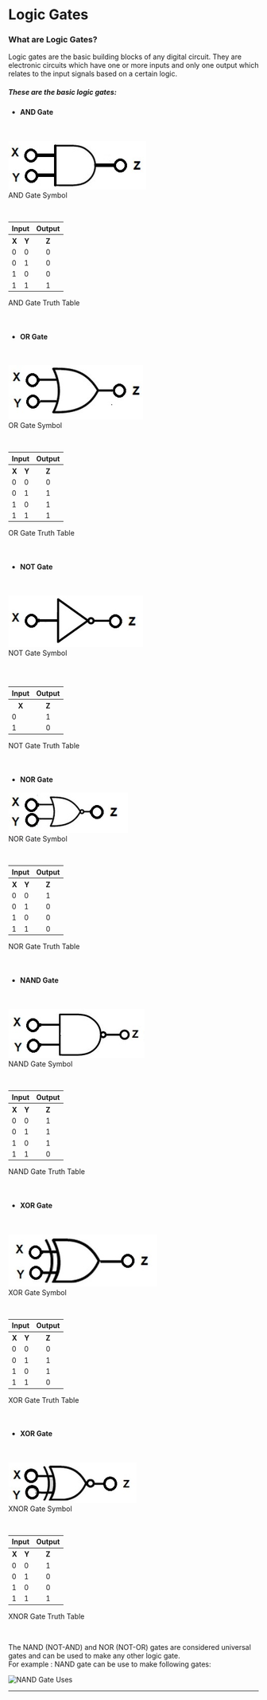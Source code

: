 



# Logic Gates
   <h3>What are Logic Gates?</h3>
   Logic gates are the basic building blocks of any digital circuit. They are electronic circuits which have one or more inputs and only one output which relates to the input signals based on a certain logic.

  ##### These are the basic logic gates:<br>
  <h4>  

  * AND Gate
  </h4> <br>
<p >
  <a href ="https://www.electronicshub.org/digital-logic-and-gate/"><img src= "/images/and.jpg" alt ="AND Gate Symbol"></a><br> AND Gate Symbol
 </p><br>
 <div class="box">
 <table  >
    <tr>
      <th colspan ="2"> Input</th>
      <th> Output</th>
    </tr>
    <tr>
      <th>X</th>
      <th>Y</th>
      <th>Z</th>
    </tr>
    <tr>
      <td>0</td>
      <td>0</td>
      <td align="center">0</td>
    </tr>
    <tr>
      <td>0</td>
      <td>1</td>
      <td align="center">0</td>
    </tr>
    <tr>
      <td>1</td>
      <td>0</td>
      <td align="center">0</td>
    </tr>
    <tr>
      <td>1</td>
      <td>1</td>
      <td align="center">1</td>
    </tr>
  </table>
 </div>
  <p align = "left">AND Gate Truth Table</p><br>

  <h4>  

  * OR Gate
  </h4> <br>
  <p align = "left">
  <a href ="https://www.electronicshub.org/digital-logic-or-gate/"><img src= "/images/or.jpg" alt ="OR Gate Symbol"></a><br> OR Gate Symbol
 </p><br>
 <table align = "left" class="box">
    <tr>
      <th colspan ="2"> Input</th>
      <th> Output</th>
    </tr>
    <tr>
      <th>X</th>
      <th>Y</th>
      <th>Z</th>
    </tr>
    <tr>
      <td>0</td>
      <td>0</td>
      <td align="center">0</td>
    </tr>
    <tr>
      <td>0</td>
      <td>1</td>
      <td align="center">1</td>
    </tr>
    <tr>
      <td>1</td>
      <td>0</td>
      <td align="center">1</td>
    </tr>
    <tr>
      <td>1</td>
      <td>1</td>
      <td align="center">1</td>
    </tr>
  </table>
  <p align = "left">OR Gate Truth Table</p><br>

  <h4>  

  * NOT Gate
  </h4> <br>
   <p align = "left">
  <a href ="https://www.electronicshub.org/digital-logic-not-gate/"><img src= "/images/not.jpg" alt ="NOT Gate Symbol"></a><br> NOT Gate Symbol
 </p><br>

 <p align = "left">
  <table align = "left" class="box">
    <tr>
      <th colspan ="1"> Input</th>
      <th> Output</th>
    </tr>
    <tr>
      <th>X</th>
      <!-- <th>Y</th> -->
      <th>Z</th>
    </tr>
    <tr>
      <td align = "left">0</td>
      <!-- <td>0</td> -->
      <td align="center">1</td>
    </tr>
    <tr>
      <td align = "left">1</td>
      <!-- <td>1</td> -->
      <td align="center">0</td>
    </tr>
  </table>
  </p>

  <p align = "left">NOT Gate Truth Table</p><br>

  <h4>  

  * NOR Gate
  </h4> 

  <p align = "left">
    <img src= "/images/nor.jpg" alt ="NOR Gate Symbol"> <br> NOR Gate Symbol
 </p><br>

 <table class = "box">
    <tr>
      <th colspan ="2"> Input</th>
      <th> Output</th>
    </tr>
    <tr>
      <th>X</th>
      <th>Y</th>
      <th>Z</th>
    </tr>
    <tr>
      <td>0</td>
      <td>0</td>
      <td align="center">1</td>
    </tr>
    <tr>
      <td>0</td>
      <td>1</td>
      <td align="center">0</td>
    </tr>
    <tr>
      <td>1</td>
      <td>0</td>
      <td align="center">0</td>
    </tr>
    <tr>
      <td>1</td>
      <td>1</td>
      <td align="center">0</td>
    </tr>
  </table>
  <p align = "left">NOR Gate Truth Table</p><br>

  <h4>  

  * NAND Gate
  </h4> <br>
  <p align = "left">
  <a href ="https://www.electronicshub.org/universal-gates-nand-gate/"><img src= "/images/nand.jpg" alt ="NAND Gate Symbol"></a><br> NAND Gate Symbol
 </p><br>
 <table align = "left" class="box">
    <tr>
      <th colspan ="2"> Input</th>
      <th> Output</th>
    </tr>
    <tr>
      <th>X</th>
      <th>Y</th>
      <th>Z</th>
    </tr>
    <tr>
      <td>0</td>
      <td>0</td>
      <td align="center">1</td>
    </tr>
    <tr>
      <td>0</td>
      <td>1</td>
      <td align="center">1</td>
    </tr>
    <tr>
      <td>1</td>
      <td>0</td>
      <td align="center">1</td>
    </tr>
    <tr>
      <td>1</td>
      <td>1</td>
      <td align="center">0</td>
    </tr>
  </table>
  <p align = "left">NAND Gate Truth Table</p><br>
<h4>  

  * XOR Gate
  </h4> <br>
  <p align = "left" >
  <a href ="https://www.electronicshub.org/universal-gates-nor-gate/"><img src= "/images/xor.jpg" alt ="XOR Gate Symbol"></a><br> XOR Gate Symbol
 </p><br>
 <table align = "left" class="box">
    <tr>
      <th colspan ="2"> Input</th>
      <th> Output</th>
    </tr>
    <tr>
      <th>X</th>
      <th>Y</th>
      <th>Z</th>
    </tr>
    <tr>
      <td>0</td>
      <td>0</td>
      <td align="center">0</td>
    </tr>
    <tr>
      <td>0</td>
      <td>1</td>
      <td align="center">1</td>
    </tr>
    <tr>
      <td>1</td>
      <td>0</td>
      <td align="center">1</td>
    </tr>
    <tr>
      <td>1</td>
      <td>1</td>
      <td align="center">0</td>
    </tr>
  </table>
  <p align = "left">XOR Gate Truth Table</p><br>
  
  <h4>  

  * XOR Gate
  </h4> <br>
  <p align = "left">
  <a href ="https://www.electronicshub.org/universal-gates-nor-gate/"><img src= "/images/xnor.jpg" alt ="XNOR Gate Symbol"></a><br> XNOR Gate Symbol
 </p><br>
 <table align = "left" class="box">
    <tr>
      <th colspan ="2"> Input</th>
      <th> Output</th>
    </tr>
    <tr>
      <th>X</th>
      <th>Y</th>
      <th>Z</th>
    </tr>
    <tr>
      <td>0</td>
      <td>0</td>
      <td align="center">1</td>
    </tr>
    <tr>
      <td>0</td>
      <td>1</td>
      <td align="center">0</td>
    </tr>
    <tr>
      <td>1</td>
      <td>0</td>
      <td align="center">0</td>
    </tr>
    <tr>
      <td>1</td>
      <td>1</td>
      <td align="center">1</td>
    </tr>
  </table>
  <p align = "left">XNOR Gate Truth Table</p><br>

  The NAND (NOT-AND) and NOR (NOT-OR) gates are considered universal gates and can be used to make any other logic gate.<br> For example : NAND gate can be use to make following gates:<br>
 <p align = "left">
  <img src ="/images/nandgateUses.webp" alt ="NAND Gate Uses">
 </p>
 <hr>
 
